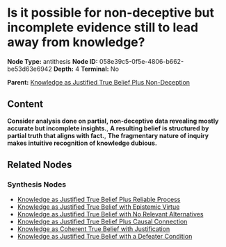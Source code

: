# Is it possible for non-deceptive but incomplete evidence still to lead away from knowledge?

**Node Type:** antithesis
**Node ID:** 058e39c5-0f5e-4806-b662-be53d63e6942
**Depth:** 4
**Terminal:** No

**Parent:** [Knowledge as Justified True Belief Plus Non-Deception](knowledge-as-justified-true-belief-plus-non-deception-synthesis-432260fb-d2ca-4566-afe3-cede551e478d.md)

## Content

**Consider analysis done on partial, non-deceptive data revealing mostly accurate but incomplete insights.**, **A resulting belief is structured by partial truth that aligns with fact.**, **The fragmentary nature of inquiry makes intuitive recognition of knowledge dubious.**

## Related Nodes

### Synthesis Nodes

- [Knowledge as Justified True Belief Plus Reliable Process](knowledge-as-justified-true-belief-plus-reliable-process-synthesis-7f75086c-0c24-493e-9f78-e06780944301.md)
- [Knowledge as Justified True Belief with Epistemic Virtue](knowledge-as-justified-true-belief-with-epistemic-virtue-synthesis-58071ce9-226b-4d9d-8f99-af647515aaf8.md)
- [Knowledge as Justified True Belief with No Relevant Alternatives](knowledge-as-justified-true-belief-with-no-relevant-alternatives-synthesis-af84836e-0ba1-401e-b401-634ff0e59f82.md)
- [Knowledge as Justified True Belief Plus Causal Connection](knowledge-as-justified-true-belief-plus-causal-connection-synthesis-cbe8650f-0e83-4f77-a134-c05d849b633c.md)
- [Knowledge as Coherent True Belief with Justification](knowledge-as-coherent-true-belief-with-justification-synthesis-8e37b99f-247b-443e-b7e1-c30f1d4ffb34.md)
- [Knowledge as Justified True Belief with a Defeater Condition](knowledge-as-justified-true-belief-with-a-defeater-condition-synthesis-f4732b34-0f07-47d2-ab70-5427da762a3a.md)
